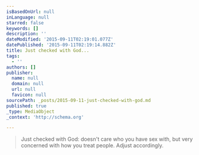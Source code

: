 ```yaml
---
isBasedOnUrl: null
inLanguage: null
starred: false
keywords: []
description: ''
dateModified: '2015-09-11T02:19:01.077Z'
datePublished: '2015-09-11T02:19:14.882Z'
title: Just checked with God...
tags:
  - ''
authors: []
publisher:
  name: null
  domain: null
  url: null
  favicon: null
sourcePath: _posts/2015-09-11-just-checked-with-god.md
published: true
_type: MediaObject
_context: 'http://schema.org'

---
```

> Just checked with God&colon; doesn't care who you have sex with&comma; but very concerned with how you treat people&period; Adjust accordingly&period;